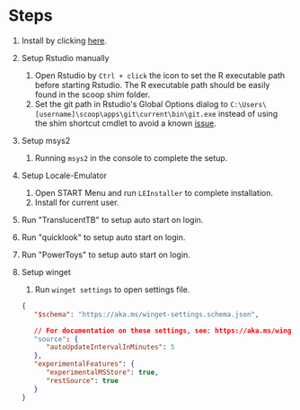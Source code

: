 # Steps

1. Install by clicking [here](https://boxstarter.org/package/nr/url?https://raw.githubusercontent.com/qutang/environment_setup/main/windows/setup.ps1).
2. Setup Rstudio manually
   1. Open Rstudio by `Ctrl + click` the icon to set the R executable path before starting Rstudio. The R executable path should be easily found in the scoop shim folder.
   2. Set the git path in Rstudio's Global Options dialog to `C:\Users\[username]\scoop\apps\git\current\bin\git.exe` instead of using the shim shortcut cmdlet to avoid a known [issue](https://github.com/lukesampson/scoop/issues/1028#issuecomment-843650134).
3. Setup msys2
   1. Running `msys2` in the console to complete the setup.
4. Setup Locale-Emulator
   1. Open START Menu and run `LEInstaller` to complete installation.
   2. Install for current user.
5. Run "TranslucentTB" to setup auto start on login.
6. Run "quicklook" to setup auto start on login.
7. Run "PowerToys" to setup auto start on login.
8. Setup winget
   1. Run `winget settings` to open settings file.

   ```json
   {
      "$schema": "https://aka.ms/winget-settings.schema.json",

      // For documentation on these settings, see: https://aka.ms/winget-settings
      "source": {
         "autoUpdateIntervalInMinutes": 5
      },
      "experimentalFeatures": {
         "experimentalMSStore": true,
         "restSource": true
      }
   }
   ```
